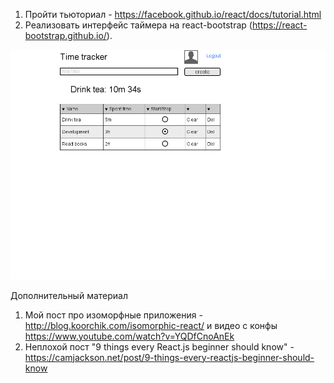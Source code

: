 
1. Пройти тьюториал - https://facebook.github.io/react/docs/tutorial.html
2. Реализовать интерфейс таймера на react-bootstrap (https://react-bootstrap.github.io/). 

![Timer](timer.png)

Дополнительный материал
1. Мой пост про изоморфные приложения - http://blog.koorchik.com/isomorphic-react/ и видео с конфы https://www.youtube.com/watch?v=YQDfCnoAnEk
2. Неплохой пост "9 things every React.js beginner should know" - https://camjackson.net/post/9-things-every-reactjs-beginner-should-know


